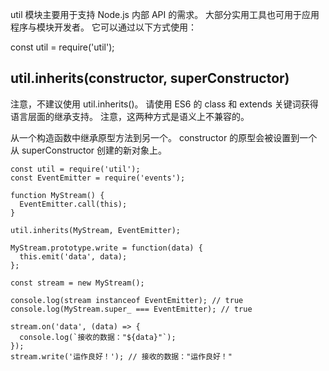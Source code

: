 util 模块主要用于支持 Node.js 内部 API 的需求。 大部分实用工具也可用于应用程序与模块开发者。 它可以通过以下方式使用：

const util = require('util');

## util.inherits(constructor, superConstructor)
注意，不建议使用 util.inherits()。 请使用 ES6 的 class 和 extends 关键词获得语言层面的继承支持。 注意，这两种方式是语义上不兼容的。

从一个构造函数中继承原型方法到另一个。 constructor 的原型会被设置到一个从 superConstructor 创建的新对象上。

```
const util = require('util');
const EventEmitter = require('events');

function MyStream() {
  EventEmitter.call(this);
}

util.inherits(MyStream, EventEmitter);

MyStream.prototype.write = function(data) {
  this.emit('data', data);
};

const stream = new MyStream();

console.log(stream instanceof EventEmitter); // true
console.log(MyStream.super_ === EventEmitter); // true

stream.on('data', (data) => {
  console.log(`接收的数据："${data}"`);
});
stream.write('运作良好！'); // 接收的数据："运作良好！"
```